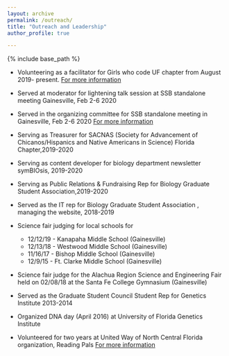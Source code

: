 ```yaml
---
layout: archive
permalink: /outreach/
title: "Outreach and Leadership"
author_profile: true

---
```

{% include base_path %}

* Volunteering as a facilitator for Girls who code UF chapter from August 2019- present. [For more information](https://girlswhocode.com/)
* Served at moderator for lightening talk session at SSB standalone meeting Gainesville, Feb 2-6 2020
* Served in the organizing committee for SSB standalone meeting in Gainesville, Feb 2-6 2020  [For more information](https://systbiol.github.io/ssb2020/)
* Serving as Treasurer for SACNAS (Society for Advancement of Chicanos/Hispanics and Native Americans in Science) Florida Chapter,2019-2020
* Serving as content developer for biology department newsletter symBIOsis, 2019-2020
* Serving as Public Relations & Fundraising Rep for Biology Graduate Student Association,2019-2020
* Served as the IT rep for Biology Graduate Student Association , managing the website, 2018-2019
* Science fair judging for local schools for  
    - 12/12/19 - Kanapaha Middle School (Gainesville)
    - 12/13/18 - Westwood Middle School (Gainesville)
    - 11/16/17 - Bishop Middle School (Gainesville) 
    - 12/9/15 - Ft. Clarke Middle School (Gainesville)

* Science fair judge for the Alachua Region Science and Engineering Fair held on 02/08/18 at the Santa Fe College Gymnasium (Gainesville)
* Served as the Graduate Student Council Student Rep for Genetics Institute 2013-2014
* Organized DNA day (April 2016) at University of Florida Genetics Institute 
* Volunteered for two years at United Way of North Central Florida organization, Reading Pals [For more information](http://www.unitedwayncfl.org/readingpals-0) 

